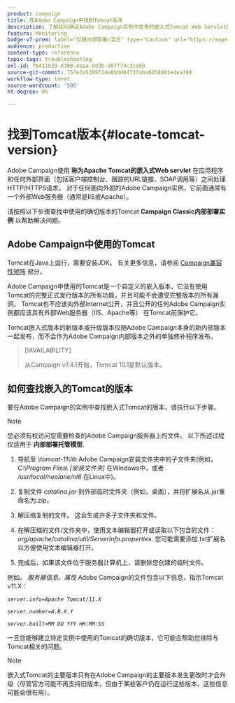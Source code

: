 ```yaml
---
product: campaign
title: 在Adobe Campaign中找到Tomcat版本
description: 了解如何确定Adobe Campaign实例中使用的嵌入式Tomcat Web Servlet的当前版本
feature: Monitoring
badge-v7-prem: label="仅限内部部署/混合" type="Caution" url="https://experienceleague.adobe.com/docs/campaign-classic/using/installing-campaign-classic/architecture-and-hosting-models/hosting-models-lp/hosting-models.html?lang=zh-Hans" tooltip="仅适用于内部部署和混合部署"
audience: production
content-type: reference
topic-tags: troubleshooting
exl-id: 76411b29-d300-4aaa-8d3b-d8ff74c3ce93
source-git-commit: 757e3a5395f24e0bdd04737aba0458881e4ea780
workflow-type: tm+mt
source-wordcount: '505'
ht-degree: 0%

---
```


# 找到Tomcat版本{#locate-tomcat-version}

Adobe Campaign使用 **称为Apache Tomcat的嵌入式Web servlet** 在应用程序和任何外部界面（包括客户端控制台、跟踪的URL链接、SOAP调用等）之间处理HTTP/HTTPS请求。 对于任何面向外部的Adobe Campaign实例，它前面通常有一个外部Web服务器（通常是IIS或Apache）。

请按照以下步骤查找中使用的确切版本的Tomcat **Campaign Classic内部部署实例** 以帮助解决问题。

## Adobe Campaign中使用的Tomcat

Tomcat在Java上运行，需要安装JDK。 有关更多信息，请参阅 [Campaign兼容性矩阵](../../rn/using/compatibility-matrix.md) 部分。

Adobe Campaign中使用的Tomcat是一个自定义的嵌入版本，它没有使用Tomcat的完整正式发行版本的所有功能，并且可能不会遭受完整版本的所有漏洞。 Tomcat也不应该向外部Internet公开，并且公开的任何Adobe Campaign实例都应该具有外部Web服务器（IIS、Apache等） 在Tomcat前保护它。

Tomcat嵌入式版本的新版本或升级版本仅随Adobe Campaign本身的新内部版本一起发布，而不会作为Adobe Campaign内部版本之外的单独修补程序发布。

>[!AVAILABILITY]
>
>
> 从Campaign v7.4.1开始，Tomcat 10.1是默认版本。
>

## 如何查找嵌入的Tomcat的版本

要在Adobe Campaign的实例中查找嵌入式Tomcat的版本，请执行以下步骤。

>[!NOTE]
>
>您必须有权访问您需要检查的Adobe Campaign服务器上的文件。 以下所述过程仅适用于 **内部部署托管模型**.

1. 导航至 *\tomcat-11\lib* Adobe Campaign安装文件夹中的子文件夹(例如， *C:\Program Files\ [安装文件夹]* 在Windows中，或者 */usr/local/neolane/nl6* 在Linux中)。

1. 复制文件 *catalina.jar* 到外部临时文件夹（例如，桌面），并将扩展名从.jar重命名为.zip。

1. 解压缩复制的文件。 这会生成许多子文件夹和文件。

1. 在解压缩的文件/文件夹中，使用文本编辑器打开或读取以下包含的文件： *org/apache/catalina/util/ServerInfo.properties*. 您可能需要添加.txt扩展名以方便使用文本编辑器打开。

1. 完成后，如果该文件位于服务器计算机上，请删除您创建的临时文件。

例如， *服务器信息。属性* Adobe Campaign的文件包含以下信息，指示Tomcat v11.X：

*`server.info=Apache Tomcat/11.X`*

*`server.number=A.B.X.Y`*

*`server.built=MM DD YYY HH:MM:SS`*

一旦您能够建立特定实例中使用的Tomcat的确切版本，它可能会帮助您排除与Tomcat相关的问题。

>[!NOTE]
>
>嵌入式Tomcat的主要版本只有在Adobe Campaign的主要版本发生更改时才会升级（尽管官方可能不再支持旧版本，但由于某些客户仍在运行这些版本，这些信息可能会很有用）。
>

